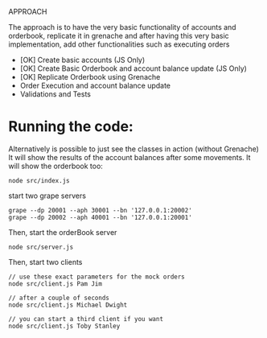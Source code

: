 APPROACH

The approach is to have the very basic functionality of accounts and orderbook,
replicate it in grenache and after having this very basic implementation,
add other functionalities such as executing orders

- [OK] Create basic accounts (JS Only)
- [OK] Create Basic Orderbook and account balance update (JS Only)
- [OK] Replicate Orderbook using Grenache
- Order Execution and account balance update
- Validations and Tests

# Running the code:

Alternatively is possible to just see the classes in action (without Grenache)
It will show the results of the account balances after some movements. It will show the orderbook too:

```
node src/index.js

```

start two grape servers
```
grape --dp 20001 --aph 30001 --bn '127.0.0.1:20002'
grape --dp 20002 --aph 40001 --bn '127.0.0.1:20001'
```

Then, start the orderBook server
```
node src/server.js
```

Then, start two clients
```
// use these exact parameters for the mock orders
node src/client.js Pam Jim

// after a couple of seconds
node src/client.js Michael Dwight

// you can start a third client if you want
node src/client.js Toby Stanley
```